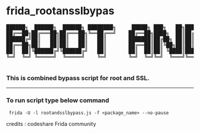 # frida_rootansslbypas
<pre>██████╗  ██████╗  ██████╗ ████████╗     █████╗ ███╗   ██╗██████╗     ███████╗███████╗██╗         ██████╗ ██╗   ██╗██████╗  █████╗ ███████╗███████╗
██╔══██╗██╔═══██╗██╔═══██╗╚══██╔══╝    ██╔══██╗████╗  ██║██╔══██╗    ██╔════╝██╔════╝██║         ██╔══██╗╚██╗ ██╔╝██╔══██╗██╔══██╗██╔════╝██╔════╝
██████╔╝██║   ██║██║   ██║   ██║       ███████║██╔██╗ ██║██║  ██║    ███████╗███████╗██║         ██████╔╝ ╚████╔╝ ██████╔╝███████║███████╗███████╗
██╔══██╗██║   ██║██║   ██║   ██║       ██╔══██║██║╚██╗██║██║  ██║    ╚════██║╚════██║██║         ██╔══██╗  ╚██╔╝  ██╔═══╝ ██╔══██║╚════██║╚════██║
██║  ██║╚██████╔╝╚██████╔╝   ██║       ██║  ██║██║ ╚████║██████╔╝    ███████║███████║███████╗    ██████╔╝   ██║   ██║     ██║  ██║███████║███████║
╚═╝  ╚═╝ ╚═════╝  ╚═════╝    ╚═╝       ╚═╝  ╚═╝╚═╝  ╚═══╝╚═════╝     ╚══════╝╚══════╝╚══════╝    ╚═════╝    ╚═╝   ╚═╝     ╚═╝  ╚═╝╚══════╝╚══════╝
                                                                                                                                                  </pre>

### This is combined bypass script for root and SSL.
---

### To run script type below command

``` frida -U -l rootandsslbypass.js -f <package_name> --no-pause```

credits : codeshare Frida community
